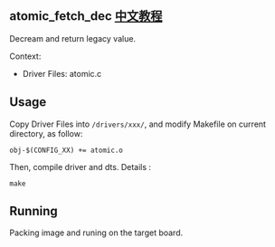 atomic_fetch_dec [中文教程](https://biscuitos.github.io/blog/ATOMIC_atomic_fetch_dec/)
----------------------------------

Decream and return legacy value.

Context:

* Driver Files: atomic.c

## Usage

Copy Driver Files into `/drivers/xxx/`, and modify Makefile on current 
directory, as follow:

```
obj-$(CONFIG_XX) += atomic.o
```

Then, compile driver and dts. Details :

```
make
```

## Running

Packing image and runing on the target board.
